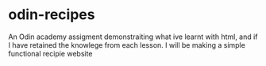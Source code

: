 # odin-recipes
An Odin academy assigment demonstraiting what ive learnt with html, and if I have retained the knowlege from each lesson.
I will be making a simple functional recipie website
